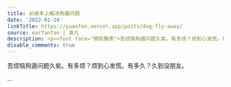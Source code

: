 ```yaml
---
title: 从根本上解决狗遁问题
date: '2022-01-24'
linkTitle: https://yuanfan.vercel.app/posts/dog-fly-away/
source: earfanfan | 袁凡
description: <p><font face="微软雅黑">吾烦恼狗遁问题久矣。有多烦？烦到心发慌。有多久？久到没朋友。</p> ...
disable_comments: true
---
```

<p><font face="微软雅黑">吾烦恼狗遁问题久矣。有多烦？烦到心发慌。有多久？久到没朋友。</p> ...